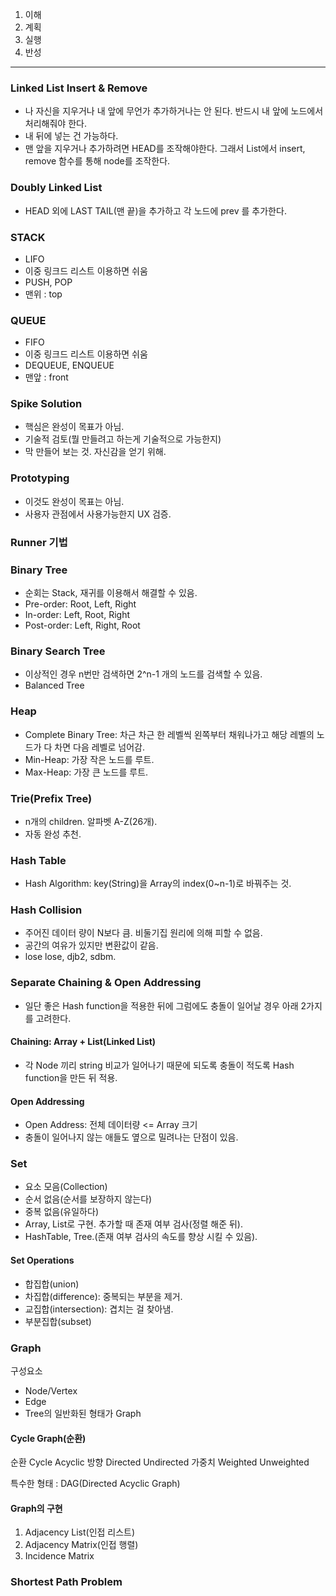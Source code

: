 1. 이해
2. 계획
3. 실행
4. 반성

---

### Linked List Insert & Remove
- 나 자신을 지우거나 내 앞에 무언가 추가하거나는 안 된다. 반드시 내 앞에 노드에서 처리해줘야 한다.
- 내 뒤에 넣는 건 가능하다.
- 맨 앞을 지우거나 추가하려면 HEAD를 조작해야한다. 그래서 List에서 insert, remove 함수를 통해 node를 조작한다.

### Doubly Linked List
- HEAD 외에 LAST TAIL(맨 끝)을 추가하고 각 노드에 prev 를 추가한다.

### STACK
- LIFO
- 이중 링크드 리스트 이용하면 쉬움
- PUSH, POP
- 맨위 : top

### QUEUE
- FIFO
- 이중 링크드 리스트 이용하면 쉬움
- DEQUEUE, ENQUEUE
- 맨앞 : front

### Spike Solution
- 핵심은 완성이 목표가 아님.
- 기술적 검토(뭘 만들려고 하는게 기술적으로 가능한지)
- 막 만들어 보는 것. 자신감을 얻기 위해.

### Prototyping
- 이것도 완성이 목표는 아님.
- 사용자 관점에서 사용가능한지 UX 검증.

### Runner 기법

### Binary Tree
- 순회는 Stack, 재귀를 이용해서 해결할 수 있음.
- Pre-order: Root, Left, Right
- In-order: Left, Root, Right
- Post-order: Left, Right, Root

### Binary Search Tree
- 이상적인 경우 n번만 검색하면 2^n-1 개의 노드를 검색할 수 있음.
- Balanced Tree

### Heap
- Complete Binary Tree: 차근 차근 한 레벨씩 왼쪽부터 채워나가고 해당 레벨의 노드가 다 차면 다음 레벨로 넘어감.
- Min-Heap: 가장 작은 노드를 루트.
- Max-Heap: 가장 큰 노드를 루트.

### Trie(Prefix Tree)
- n개의 children. 알파벳 A-Z(26개).
- 자동 완성 추천.

### Hash Table
- Hash Algorithm: key(String)을 Array의 index(0~n-1)로 바꿔주는 것.

### Hash Collision
- 주어진 데이터 량이 N보다 큼. 비둘기집 원리에 의해 피할 수 없음.
- 공간의 여유가 있지만 변환값이 같음.
- lose lose, djb2, sdbm.

### Separate Chaining & Open Addressing
- 일단 좋은 Hash function을 적용한 뒤에 그럼에도 충돌이 일어날 경우 아래 2가지를 고려한다.
#### Chaining: Array + List(Linked List)
- 각 Node 끼리 string 비교가 일어나기 때문에 되도록 충돌이 적도록 Hash function을 만든 뒤 적용.
#### Open Addressing
- Open Address: 전체 데이터량 <= Array 크기
- 충돌이 일어나지 않는 애들도 옆으로 밀려나는 단점이 있음.

### Set
- 요소 모음(Collection)
- 순서 없음(순서를 보장하지 않는다)
- 중복 없음(유일하다)
- Array, List로 구현. 추가할 때 존재 여부 검사(정렬 해준 뒤).
- HashTable, Tree.(존재 여부 검사의 속도를 향상 시킬 수 있음).

#### Set Operations
- 합집합(union)
- 차집합(difference): 중복되는 부분을 제거.
- 교집합(intersection): 겹치는 걸 찾아냄.
- 부분집합(subset)

### Graph
구성요소
- Node/Vertex
- Edge
- Tree의 일반화된 형태가 Graph

#### Cycle Graph(순환)

순환 Cycle    Acyclic
방향 Directed   Undirected
가중치 Weighted   Unweighted

특수한 형태 : DAG(Directed Acyclic Graph)

#### Graph의 구현

1. Adjacency List(인접 리스트)
2. Adjacency Matrix(인접 행렬)
3. Incidence Matrix

### Shortest Path Problem

